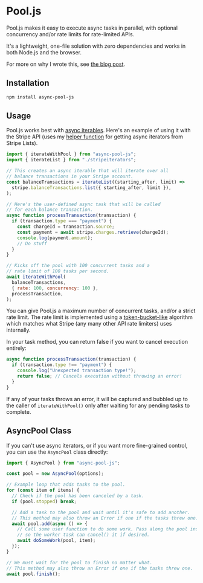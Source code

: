 # Pool.js

Pool.js makes it easy to execute async tasks in parallel, with optional concurrency and/or rate limits for rate-limited APIs.

It's a lightweight, one-file solution with zero dependencies and works in both Node.js and the browser.

For more on why I wrote this, see [the blog post](https://medium.com/@nfarina/pool-js-your-new-concurrency-friend-1d0c8e545c90).

## Installation

```bash
npm install async-pool-js
```

## Usage

Pool.js works best with [async iterables](https://developer.mozilla.org/en-US/docs/Web/JavaScript/Reference/Statements/for-await...of). Here's an example of using it with the Stripe API (uses my [helper function](https://gist.github.com/nfarina/076061118de5c343ccbc08bf8a1c5ce8) for getting async iterators from Stripe Lists).

```js
import { iterateWithPool } from "async-pool-js";
import { iterateList } from "./stripeiterators";

// This creates an async iterable that will iterate over all
// balance transactions in your Stripe account.
const balanceTransactions = iterateList((starting_after, limit) =>
  stripe.balanceTransactions.list({ starting_after, limit }),
);

// Here's the user-defined async task that will be called
// for each balance transaction.
async function processTransaction(transaction) {
  if (transaction.type === "payment") {
    const chargeId = transaction.source;
    const payment = await stripe.charges.retrieve(chargeId);
    console.log(payment.amount);
    // Do stuff
  }
}

// Kicks off the pool with 100 concurrent tasks and a
// rate limit of 100 tasks per second.
await iterateWithPool(
  balanceTransactions,
  { rate: 100, concurrency: 100 },
  processTransaction,
);
```

You can give Pool.js a maximum number of concurrent tasks, and/or a strict rate limit. The rate limit is implemented using a [token-bucket-like](https://en.wikipedia.org/wiki/Token_bucket) algorithm which matches what Stripe (any many other API rate limiters) uses internally.

In your task method, you can return false if you want to cancel execution entirely:

```js
async function processTransaction(transaction) {
  if (transaction.type !== "payment") {
    console.log("Unexpected transaction type!");
    return false; // Cancels execution without throwing an error!
  }
}
```

If any of your tasks throws an error, it will be captured and bubbled up to the caller of `iterateWithPool()` only after waiting for any pending tasks to complete.

## AsyncPool Class

If you can't use async iterators, or if you want more fine-grained control, you can use the `AsyncPool` class directly:

```js
import { AsyncPool } from "async-pool-js";

const pool = new AsyncPool(options);

// Example loop that adds tasks to the pool.
for (const item of items) {
  // Check if the pool has been canceled by a task.
  if (pool.stopped) break;

  // Add a task to the pool and wait until it's safe to add another.
  // This method may also throw an Error if one if the tasks threw one.
  await pool.add(async () => {
    // Call some user function to do some work. Pass along the pool instance
    // so the worker task can cancel() it if desired.
    await doSomeWork(pool, item);
  });
}

// We must wait for the pool to finish no matter what.
// This method may also throw an Error if one if the tasks threw one.
await pool.finish();
```